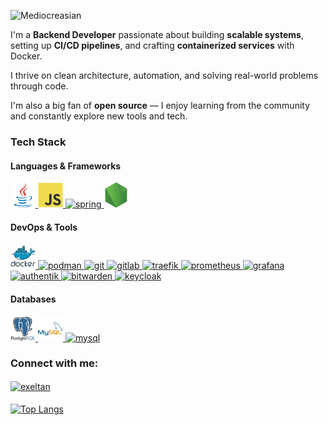 ![Mediocreasian](https://readme-typing-svg.demolab.com?font=Fira+Code&size=40&duration=2500&pause=800&color=00F5FF&left=true&vCenter=true&width=1000&height=100&lines=Hi+I'm+Exel;;also+known+as+mediocreasian!;Backend+Developer;Building+for+Good;Continuous+Learning+🚀)

I'm a **Backend Developer** passionate about building **scalable systems**, setting up **CI/CD pipelines**, and crafting **containerized services** with Docker.

I thrive on clean architecture, automation, and solving real-world problems through code.  

I'm also a big fan of **open source** — I enjoy learning from the community and constantly explore new tools and tech.

###  Tech Stack
#### Languages & Frameworks

<a href="https://www.java.com" target="_blank" rel="noreferrer"> <img src="https://raw.githubusercontent.com/devicons/devicon/master/icons/java/java-original.svg" alt="java" width="40" height="40"/> </a><a href="https://developer.mozilla.org/en-US/docs/Web/JavaScript" target="_blank" rel="noreferrer"> <img src="https://raw.githubusercontent.com/devicons/devicon/master/icons/javascript/javascript-original.svg" alt="javascript" width="40" height="40"/> </a>  <a href="https://spring.io/" target="_blank" rel="noreferrer"> <img src="https://www.vectorlogo.zone/logos/springio/springio-icon.svg" alt="spring" width="40" height="40"/> </a>  <a href="https://nodejs.org/en" target="_blank" rel="noreferrer"> <img src="https://raw.githubusercontent.com/devicons/devicon/master/icons/nodejs/nodejs-original.svg" alt="nodejs" width="40" height="40"/> </a>  

#### DevOps & Tools 
<a href="https://www.docker.com/" target="_blank" rel="noreferrer"> <img src="https://raw.githubusercontent.com/devicons/devicon/master/icons/docker/docker-original-wordmark.svg" alt="docker" width="40" height="40"/> </a>  <a href="https://www.docker.com/" target="_blank" rel="noreferrer"> <a href="https://podman.io/" target="_blank" rel="noreferrer"> <img src="https://www.vectorlogo.zone/logos/podmanio/podmanio-icon.svg" alt="podman" width="40" height="40"/> </a> <a href="https://git-scm.com/" target="_blank" rel="noreferrer"> <img src="https://www.vectorlogo.zone/logos/git-scm/git-scm-icon.svg" alt="git" width="40" height="40"/> </a>  <a href="https://about.gitlab.com/" target="_blank" rel="noreferrer"> <img src="https://www.vectorlogo.zone/logos/gitlab/gitlab-icon.svg" alt="gitlab" width="40" height="40"/> </a><a href="https://traefik.io/traefik/" target="_blank" rel="noreferrer"> <img src="https://www.vectorlogo.zone/logos/traefikio/traefikio-icon.svg" alt="traefik" width="40" height="40"/> </a> <a href="https://prometheus.io/" target="_blank" rel="noreferrer"> <img src="https://www.vectorlogo.zone/logos/prometheusio/prometheusio-icon.svg" alt="prometheus" width="40" height="40"/> </a> <a href="https://grafana.com/" target="_blank" rel="noreferrer"> <img src="https://www.vectorlogo.zone/logos/grafana/grafana-icon.svg" alt="grafana" width="40" height="40"/> </a><a href="https://goauthentik.io/" target="_blank" rel="noreferrer"> <img src="https://avatars.githubusercontent.com/u/82976448?v=4" alt="authentik" width="40" height="40"/> </a> <a href="https://bitwarden.com/" target="_blank" rel="noreferrer"> <img src="https://www.vectorlogo.zone/logos/bitwarden/bitwarden-icon.svg" alt="bitwarden" width="40" height="40"/> </a>
<a href="https://www.keycloak.org/" target="_blank" rel="noreferrer"> <img src="https://github.com/homarr-labs/dashboard-icons/blob/main/svg/keycloak.svg" alt="keycloak" width="40" height="40"/> </a>

#### Databases
 <a href="https://www.postgresql.org/" target="_blank" rel="noreferrer"> <img src="https://raw.githubusercontent.com/devicons/devicon/master/icons/postgresql/postgresql-original-wordmark.svg" alt="mysql" width="40" height="40"/> </a> <a href="https://www.mysql.com/" target="_blank" rel="noreferrer"> <img src="https://raw.githubusercontent.com/devicons/devicon/master/icons/mysql/mysql-original-wordmark.svg" alt="mysql" width="40" height="40"/> </a> <a href="https://www.mongodb.com/" target="_blank" rel="noreferrer"> <img src="" alt="mysql" width="40" height="40"/> </a>

### Connect with me:

<a href="https://www.linkedin.com/in/exeltan/" target="blank"><img align="center" src="https://raw.githubusercontent.com/rahuldkjain/github-profile-readme-generator/master/src/images/icons/Social/linked-in-alt.svg" alt="exeltan" height="30" width="40" /></a>

#### 
[![Top Langs](https://github-readme-stats.vercel.app/api/top-langs/?username=mediocreasian&layout=compact&theme=dark)](https://github.com/mediocreasian)
